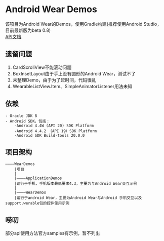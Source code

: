 Android Wear Demos
==========
该项目为Android Wear的Demos，使用Gradle构建(推荐使用Android Studio，目前最新版为beta 0.8)  
[API文档](https://developer.android.com/shareables/training/wearable-support-docs.zip).

## 遗留问题
1.  CardScrollView不能滚动问题
2.  BoxInsetLayout由于手上没有圆形的Android Wear，测试不了
3.  未整理Demo，由于为了赶时间，代码很乱
4.  WearableListView.Item、SimpleAnimatorListener用法未知

## 依赖
    - Oracle JDK 8
    - Android SDK，包括：
        -Android 4.4W (API 20) SDK Platform
        -Android 4.4.2 （API 19）SDK Platform
        -Android SDK Build-tools 20.0.0

## 项目架构
    ————WearDemos
        |项目
        |
        |————ApplicationDemos
        |运行于手机，手机版本最低要求4.3，主要为与Android Wear交互示例
        |
        |————WearDemos
        |运行于android Wear，主要为Android Wear与Android 手机交互以及support.werable包的控件使用示例
        
## 唠叨
部分api使用方法官方samples有示例，暂不列出